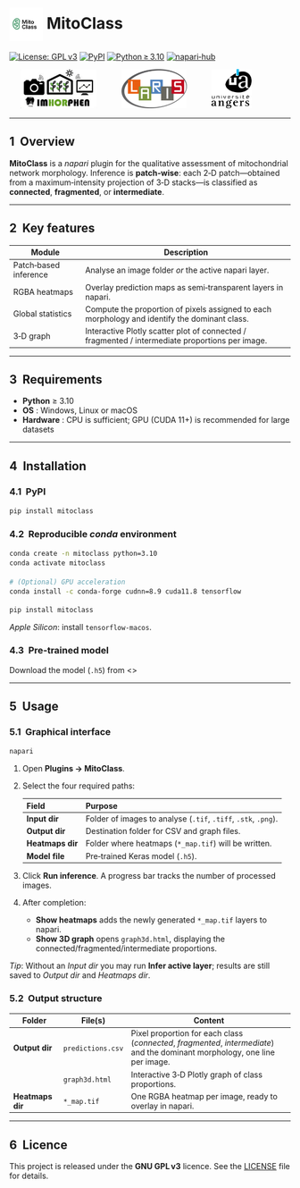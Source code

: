 
# <img src="https://github.com/malardjules/MitoClass/blob/master/assets/mitoclass.png" alt="MitoClass logo" height="60" style="vertical-align: middle;"> MitoClass

[![License: GPL v3](https://img.shields.io/badge/License-GPL%20v3-blue.svg)](https://www.gnu.org/licenses/gpl-3.0.fr.html)
[![PyPI](https://img.shields.io/pypi/v/mitoclass.svg)](https://pypi.org/project/mitoclass/)
[![Python ≥ 3.10](https://img.shields.io/badge/python-%3E%3D3.10-blue.svg)](https://www.python.org/downloads/)
[![napari‑hub](https://img.shields.io/badge/napari--hub-mitoclass-orange.svg)](https://www.napari-hub.org/plugins/mitoclass)

<p align="left">
  <img src="https://github.com/malardjules/MitoClass/blob/master/assets/imhorphen.png" alt="IMHORPHEN" height="70" style="margin: 0 20px;">
  <img src="https://github.com/malardjules/MitoClass/blob/master/assets/LARIS.png" alt="LARIS" height="70" style="margin: 0 20px;">
  <img src="https://github.com/malardjules/MitoClass/blob/master/assets/ua.png" alt="Université d'Angers" height="70" style="margin: 0 20px;">
</p>

---

## 1&nbsp;&nbsp;Overview

**MitoClass** is a *napari* plugin for the qualitative assessment of mitochondrial network morphology.
Inference is **patch‑wise**: each 2‑D patch—obtained from a maximum‑intensity projection of 3‑D stacks—is classified as **connected**, **fragmented**, or **intermediate**.

---

## 2&nbsp;&nbsp;Key features

| Module | Description |
|--------|-------------|
| Patch‑based inference | Analyse an image folder *or* the active napari layer. |
| RGBA heatmaps | Overlay prediction maps as semi‑transparent layers in napari. |
| Global statistics | Compute the proportion of pixels assigned to each morphology and identify the dominant class. |
| 3‑D graph | Interactive Plotly scatter plot of connected / fragmented / intermediate proportions per image. |

---

## 3&nbsp;&nbsp;Requirements

* **Python** ≥ 3.10
* **OS** : Windows, Linux or macOS
* **Hardware** : CPU is sufficient; GPU (CUDA 11+) is recommended for large datasets

---

## 4&nbsp;&nbsp;Installation

### 4.1  PyPI

```bash
pip install mitoclass
```

### 4.2  Reproducible *conda* environment

```bash
conda create -n mitoclass python=3.10
conda activate mitoclass

# (Optional) GPU acceleration
conda install -c conda-forge cudnn=8.9 cuda11.8 tensorflow

pip install mitoclass
```

*Apple Silicon*: install `tensorflow-macos`.

### 4.3  Pre‑trained model

Download the model (`.h5`) from
<>

---

## 5&nbsp;&nbsp;Usage

### 5.1  Graphical interface

```bash
napari
```

1. Open **Plugins → MitoClass**.
2. Select the four required paths:

   | Field | Purpose |
   |-------|---------|
   | **Input dir** | Folder of images to analyse (`.tif`, `.tiff`, `.stk`, `.png`). |
   | **Output dir** | Destination folder for CSV and graph files. |
   | **Heatmaps dir** | Folder where heatmaps (`*_map.tif`) will be written. |
   | **Model file** | Pre‑trained Keras model (`.h5`). |

3. Click **Run inference**. A progress bar tracks the number of processed images.
4. After completion:
   * **Show heatmaps** adds the newly generated `*_map.tif` layers to napari.
   * **Show 3D graph** opens `graph3d.html`, displaying the connected/fragmented/intermediate proportions.

*Tip*: Without an *Input dir* you may run **Infer active layer**; results are still saved to *Output dir* and *Heatmaps dir*.

### 5.2  Output structure

| Folder | File(s) | Content |
|--------|---------|---------|
| **Output dir** | `predictions.csv` | Pixel proportion for each class (*connected*, *fragmented*, *intermediate*) and the dominant morphology, one line per image. |
|                | `graph3d.html` | Interactive 3‑D Plotly graph of class proportions. |
| **Heatmaps dir** | `*_map.tif` | One RGBA heatmap per image, ready to overlay in napari. |

---

## 6&nbsp;&nbsp;Licence

This project is released under the **GNU GPL v3** licence.
See the [LICENSE](https://www.gnu.org/licenses/gpl-3.0.fr.html) file for details.
